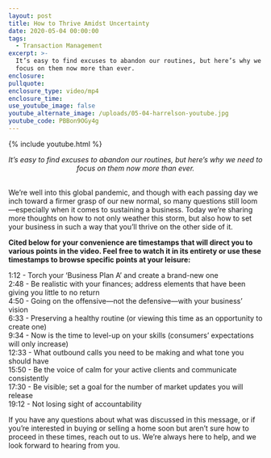 ```yaml
---
layout: post
title: How to Thrive Amidst Uncertainty
date: 2020-05-04 00:00:00
tags:
  - Transaction Management
excerpt: >-
  It’s easy to find excuses to abandon our routines, but here’s why we need to
  focus on them now more than ever.
enclosure:
pullquote:
enclosure_type: video/mp4
enclosure_time:
use_youtube_image: false
youtube_alternate_image: /uploads/05-04-harrelson-youtube.jpg
youtube_code: PBBon9OGy4g
---
```


{% include youtube.html %}

<center><em>It&rsquo;s easy to find excuses to abandon our routines, but here&rsquo;s why we need to focus on them now more than ever.</em></center>

<br>We’re well into this global pandemic, and though with each passing day we inch toward a firmer grasp of our new normal, so many questions still loom—especially when it comes to sustaining a business. Today we’re sharing more thoughts on how to not only weather this storm, but also how to set your business in such a way that you’ll thrive on the other side of it.

**Cited below for your convenience are timestamps that will direct you to various points in the video. Feel free to watch it in its entirety or use these timestamps to browse specific points at your leisure:**

1:12 - Torch your ‘Business Plan A’ and create a brand-new one<br>2:48 - Be realistic with your finances; address elements that have been giving you little to no return<br>4:50 - Going on the offensive—not the defensive—with your business’ vision<br>6:33 - Preserving a healthy routine (or viewing this time as an opportunity to create one)<br>9:34 - Now is the time to level-up on your skills (consumers’ expectations will only increase)<br>12:33 - What outbound calls you need to be making and what tone you should have<br>15:50 - Be the voice of calm for your active clients and communicate consistently<br>17:30 - Be visible; set a goal for the number of market updates you will release<br>19:12 - Not losing sight of accountability

If you have any questions about what was discussed in this message, or if you’re interested in buying or selling a home soon but aren’t sure how to proceed in these times, reach out to us. We’re always here to help, and we look forward to hearing from you.